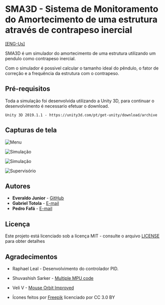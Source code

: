# SMA3D - Sistema de Monitoramento do Amortecimento de uma estrutura através de contrapeso inercial
[[ENG-Us]](README.md)

SMA3D é um simulador do amortecimento de uma estrutura utilizando um pendulo como contrapeso inercial.

Com o simulador é possivel calcular o tamanho ideal do pêndulo, o fator de correção e a frequência da estrutura com o contrapeso.

## Pré-requisitos

Toda a simulação foi desenvolvida utilizando a Unity 3D, para continuar o desenvolvimento é necessario efetuar o download.

```
Unity 3D 2019.1.1 - https://unity3d.com/pt/get-unity/download/archive
```

## Capturas de tela
![Menu](https://i.ibb.co/vsVDHkZ/3.png)

![Simulação](https://i.ibb.co/4pSY589/1.png)

![Simulação](https://i.ibb.co/6ZJJ33s/2.png)

![Supervisório](https://i.ibb.co/MBMSD3k/4.png)

## Autores

* **Everaldo Junior** - [GitHub](https://github.com/everaldojunior98)
* **Gabriel Totola** - [E-mail](mailto:gabrieltotola@ucl.br)
* **Pedro Fafá** - [E-mail](mailto:pedrofafa@ucl.br)

## Licença

Este projeto está licenciado sob a licença MIT - consulte o arquivo [LICENSE](LICENSE) para obter detalhes

## Agradecimentos

* Raphael Leal - Desenvolvimento do controlador PID.
* Shuvashish Sarker - [Multiple MPU code](https://gitlab.com/shuvashish/batikkrom.com/blob/master/MuttipleMPU/MuttipleMPU.ino)
* Veli V - [Mouse Orbit Improved](https://wiki.unity3d.com/index.php/MouseOrbitImproved)


* Ícones feitos por [Freepik](https://www.freepik.com/) licenciado por CC 3.0 BY